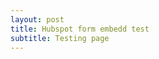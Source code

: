 ```yaml
---
layout: post
title: Hubspot form embedd test
subtitle: Testing page
---
```


<script charset="utf-8" type="text/javascript" src="//js.hsforms.net/forms/embed/v2.js"></script>
<script>
  hbspt.forms.create({
    region: "na1",
    portalId: "4825198",
    formId: "c10748b2-6ebe-4d4e-a98a-18472cbd6635"
  });
</script>